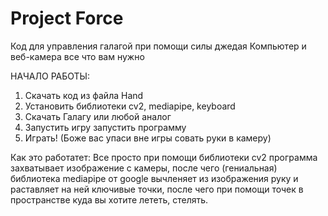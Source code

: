 # Project Force
Код для управления галагой при помощи силы джедая 
Компьютер и веб-камера все что вам нужно 

НАЧАЛО РАБОТЫ:
1) Скачать код из файла Hand
2) Установить библиотеки cv2, mediapipe, keyboard
3) Скачать Галагу или любой аналог
4) Запустить игру запустить программу 
5) Играть! (Боже вас упаси вне игры совать руки в камеру)

Как это работатет:
Все просто при помощи библиотеки cv2 программа захватывает изображение с камеры, после чего (гениальная) библиотека mediapipe от google вычленяет из изображения руку и раставляет на ней ключивые точки, после чего при помощи точек в пространстве куда вы хотите лететь, стелять.
